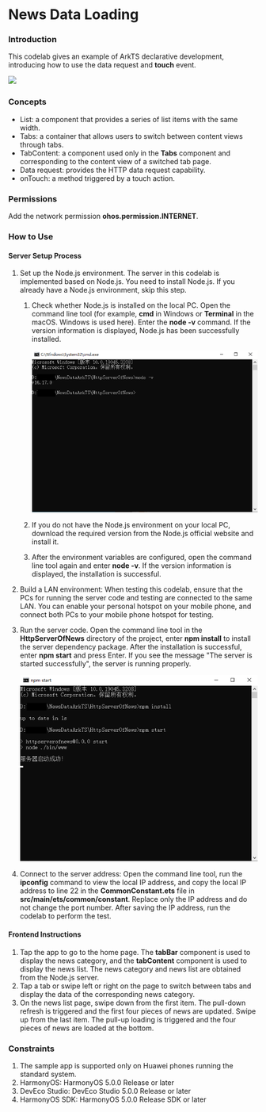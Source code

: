 # News Data Loading

### Introduction

This codelab gives an example of ArkTS declarative development, introducing how to use the data request and **touch** event.

![](screenshots/device/news.gif)

### Concepts

- List: a component that provides a series of list items with the same width.
- Tabs: a container that allows users to switch between content views through tabs.
- TabContent: a component used only in the **Tabs** component and corresponding to the content view of a switched tab page.
- Data request: provides the HTTP data request capability.
- onTouch: a method triggered by a touch action.

### Permissions

Add the network permission **ohos.permission.INTERNET**.

### How to Use

#### Server Setup Process

1. Set up the Node.js environment. The server in this codelab is implemented based on Node.js. You need to install Node.js. If you already have a Node.js environment, skip this step.
   1. Check whether Node.js is installed on the local PC. Open the command line tool (for example, **cmd** in Windows or **Terminal** in the macOS. Windows is used here). Enter the **node -v** command. If the version information is displayed, Node.js has been successfully installed.
   
      ![](screenshots/device/node.PNG)
   
   2. If you do not have the Node.js environment on your local PC, download the required version from the Node.js official website and install it.
   3. After the environment variables are configured, open the command line tool again and enter **node -v**. If the version information is displayed, the installation is successful.
2. Build a LAN environment: When testing this codelab, ensure that the PCs for running the server code and testing are connected to the same LAN. You can enable your personal hotspot on your mobile phone, and connect both PCs to your mobile phone hotspot for testing.
3. Run the server code. Open the command line tool in the **HttpServerOfNews** directory of the project, enter **npm install** to install the server dependency package. After the installation is successful, enter **npm start** and press Enter. If you see the message "The server is started successfully", the server is running properly.

   ![](screenshots/device/npm_360.PNG)

4. Connect to the server address: Open the command line tool, run the **ipconfig** command to view the local IP address, and copy the local IP address to line 22 in the **CommonConstant.ets** file in **src/main/ets/common/constant**. Replace only the IP address and do not change the port number. After saving the IP address, run the codelab to perform the test.

#### Frontend Instructions

1. Tap the app to go to the home page. The **tabBar** component is used to display the news category, and the **tabContent** component is used to display the news list. The news category and news list are obtained from the Node.js server.
2. Tap a tab or swipe left or right on the page to switch between tabs and display the data of the corresponding news category.
3. On the news list page, swipe down from the first item. The pull-down refresh is triggered and the first four pieces of news are updated. Swipe up from the last item. The pull-up loading is triggered and the four pieces of news are loaded at the bottom.

### Constraints

1. The sample app is supported only on Huawei phones running the standard system.
2. HarmonyOS: HarmonyOS 5.0.0 Release or later
3. DevEco Studio: DevEco Studio 5.0.0 Release or later
4. HarmonyOS SDK: HarmonyOS 5.0.0 Release SDK or later
